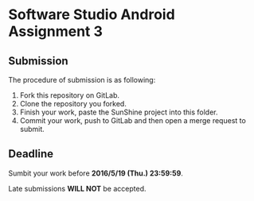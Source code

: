 # Software Studio Android Assignment 3

## Submission

The procedure of submission is as following:

1. Fork this repository on GitLab.
2. Clone the repository you forked.
3. Finish your work, paste the SunShine project into this folder.
4. Commit your work, push to GitLab and then open a merge request to submit.

## Deadline

Sumbit your work before **2016/5/19 (Thu.) 23:59:59**.

Late submissions **WILL NOT** be accepted.

